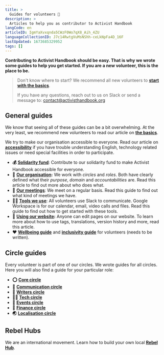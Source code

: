 ```yaml
---
title: >
  Guides for volunteers 📖
description: >
  Articles to help you as contributor to Activist Handbook 
langCode: en
articleID: IgmYaXvxqnda5CWzF0Wo7qX8_Aih_4ZU
languageCollectionID: J7c14RwtgVuMsNShh-ceLkNpFa4D_16F
lastUpdated: 1673685329952
tags: []
---
```


**Contributing to Activist Handbook should be easy. That is why we wrote some guides to help you get started. If you are a new volunteer, this is the place to be.**

> Don't know where to start? We recommend all new volunteers to [**start with the basics**](/support/basics).
> 
> If you have any questions, reach out to us on Slack or send a message to: [contact@activisthandbook.org](mailto:contact@activisthandbook.org)

<div></div>

## General guides

We know that seeing all of these guides can be a bit overwhelming. At the very least, we recommend new volunteers to read our article on [**the basics**](/support/basics).

We try to make our organisation accessible to everyone. Read our article on [**accessibility**](/support/accessibility) if you have trouble understanding English, technology related issues or need special facilities in order to participate.

-   **💰** [**Solidarity fund**](/solidarity-fund): Contribute to our solidarity fund to make Activist Handbook accessible for everyone.
-   **🏡** [**Our organisation**](/support/organisation)**:** We work with _circles_ and _roles_. Both have clearly defined what their _purpose_, _domain_ and _accountabilities_ are. Read this article to find out more about who does what.
-   **📝** [**Our meetings**](/support/meetings): We meet on a regular basis. Read this guide to find out what kind of meetings we have.
-   **👩‍💻** [**Tools we use**](/support/tools): All volunteers use Slack to communicate. Google Workspace is for our calendar, email, video calls and files. Read this guide to find out how to get started with these tools.
-   **🔗** [**Using our website**](/support/website)**:** Anyone can edit pages on our website. To learn more about how to use tags, translations, version history and more, read this article.
-   **❤️** [**Wellbeing guide**](/support/wellbeing-volunteers) and [**inclusivity guide**](/support/inclusivity-volunteers) for volunteers (needs to be written).

## Circle guides

Every volunteer is part of one of our circles. We wrote guides for all circles. Here you will also find a guide for your particular role:

-   **⭕️** [**Core circle**](/support/core)
-   **💬** [**Communication circle**](/support/communication)
-   **📝** [**Writers circle**](/support/writers)
-   **👩‍💻** [**Tech circle**](/support/tech)
-   **📆** [**Events circle**](/support/events)
-   **🤑** [**Finance circle**](/support/finance)
-   **🌏** [**Localisation circle**](/support/localisation)

## Rebel Hubs

We are an international movement. Learn how to build your own local [**Rebel Hub**](/support/hub).

<div></div>